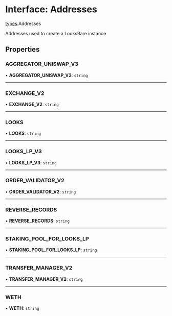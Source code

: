 # Interface: Addresses

[types](../modules/types.md).Addresses

Addresses used to create a LooksRare instance

## Properties

### AGGREGATOR\_UNISWAP\_V3

• **AGGREGATOR\_UNISWAP\_V3**: `string`

___

### EXCHANGE\_V2

• **EXCHANGE\_V2**: `string`

___

### LOOKS

• **LOOKS**: `string`

___

### LOOKS\_LP\_V3

• **LOOKS\_LP\_V3**: `string`

___

### ORDER\_VALIDATOR\_V2

• **ORDER\_VALIDATOR\_V2**: `string`

___

### REVERSE\_RECORDS

• **REVERSE\_RECORDS**: `string`

___

### STAKING\_POOL\_FOR\_LOOKS\_LP

• **STAKING\_POOL\_FOR\_LOOKS\_LP**: `string`

___

### TRANSFER\_MANAGER\_V2

• **TRANSFER\_MANAGER\_V2**: `string`

___

### WETH

• **WETH**: `string`
